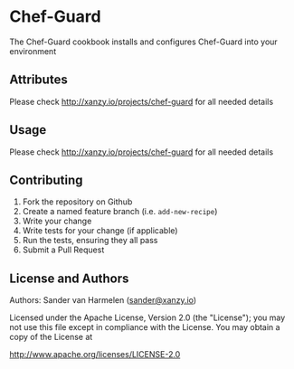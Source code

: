 Chef-Guard
==========
The Chef-Guard cookbook installs and configures Chef-Guard into your environment

Attributes
----------
Please check http://xanzy.io/projects/chef-guard for all needed details

Usage
-----
Please check http://xanzy.io/projects/chef-guard for all needed details

Contributing
------------
  1. Fork the repository on Github
  2. Create a named feature branch (i.e. `add-new-recipe`)
  3. Write your change
  4. Write tests for your change (if applicable)
  5. Run the tests, ensuring they all pass
  6. Submit a Pull Request

License and Authors
-------------------
Authors: Sander van Harmelen (sander@xanzy.io)

Licensed under the Apache License, Version 2.0 (the "License"); you may not use this file except in compliance with the License. You may obtain a copy of the License at

http://www.apache.org/licenses/LICENSE-2.0
